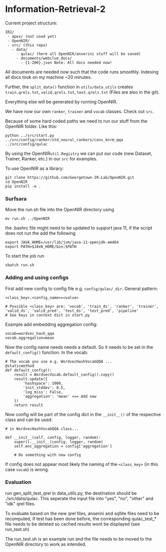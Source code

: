 # Information-Retrieval-2

Current project structure:
```
IR2/
 - apex/ (not used yet)
 - OpenNIR/
 - src/ (this repo)
   - data/
     - qulac/ (here all OpenNIR/anserini stuff will be saved)
     - documents/webclue_docs/
       - {1-200}.json Note: All docs needed now!
```

All documents are needed now such that the code runs smoothly. Indexing all docs took on my machine ~20 minutes. 

Further, the `split_data()` function in `utils/data_utils` creates `train.qrels.txt`, `valid.qrels.txt`, `test.qrels.txt` (Files are also in the git).

Everything else will be generated by running OpenNIR.

We have now our own `ranker`, `trainer` and `vocab` classes. Check out `src`. 

Because of some hard coded paths we need to run our stuff from the OpenNIR folder. Like this:
``` 
python ../src/start.py ../src/config/ranker/std_neural_rankers/conv_knrm_qqa ../src/config/qulac
```
By using the OpenNIR`util.Registry` we can put our code (new Dataset, Trainer, Ranker, etc.) in our `src` for examples.

To use OpenNIR as a library:
```
git clone https://github.com/Georgetown-IR-Lab/OpenNIR.git
cd OpenNIR
pip install -e .
```
### Surfsara

Move the run.sh file into the OpenNIR directory using

```
mv run.sh ../OpenNIR
```

the .bashrc file might need to be updated to support java 11, if the script does not run the add the following
```
export JAVA_HOME=/usr/lib/jvm/java-11-openjdk-amd64
export PATH=$JAVA_HOME/bin:$PATH
```

To start the job run
```
sbatch run.sh
```

### Adding and using configs
First add new config to config file e.g. `config/qulac/_dir`. General pattern:
```
<class_key>.<config_name>=<value>

# Possible <class_key> are: 'vocab', 'train_ds', 'ranker', 'trainer', 'valid_ds', 'valid_pred', 'test_ds', 'test_pred', 'pipeline'
# See keys in context dict in start.py
```
Example add embedding aggregation config:
```
vocab=wordvec_hash_qqa
vocab.aggregation=mean
```
Now the config name needs needs a default. So it needs to be set in the `default_config()` function. In the vocab:
```
# The vocab you use e.g. WordvecHashVocabQQA ...
@staticmethod
def default_config():
    result = WordvecVocab.default_config().copy()
    result.update({
        'hashspace': 1000,
        'init_stddev': 0.5,
        'log_miss': False,
        'aggregation': 'mean' <== Add new
    })
    return result
``` 
Now config will be part of the config dict in the `__init__()` of the respective class and can be used:
```
# in WordvecHashVocabQQA class...

def __init__(self, config, logger, random):
    super().__init__(config, logger, random)
    self.enc_aggregation = config['aggregation']

    # Do something with new config
```
If config does not appear most likely the naming of the `<class_key>` (in this case `vocab`) is wrong.

### Evaluation
run gen_split_test_qrel in data_utils.py, the destination should be ./src/data/qulac. This seperate the input file into "yes", "no", "other" and "idk" qrel files.

To evaluate based on the new qrel files, anserini and sqllite files need to be recomputed, if test has been done before, the corresponding qulac_test_* file needs to be deleted so cached results wont be displayed (see run_test.sh)

The run_test.sh is an example run and the file needs to be moved to the OpenNIR directory to work as intended.